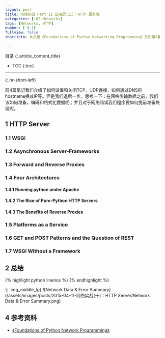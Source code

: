 ```yaml
---
layout: post
title: 网络实战 Part II 应用层(二)：HTTP 服务端
categories: [-02 Networks]
tags: [Networks, HTTP]
number: [-8.1]
fullview: false
shortinfo: 本文是《Foundations of Python Networking Programming》系列第8篇笔记《缓存和消息队列》。

---
```

目录
{:.article_content_title}


* TOC
{:toc}

---
{:.hr-short-left}


前4篇笔记我们介绍了如何设置和关闭TCP，UDP连接，如何通过DNS将hostname换成IP等。但是我们退后一步，思考一下：在网络传输数据之前，我们该如何准备，编码和格式化数据呢；并且对于网络错误我们程序要如何提前准备处理呢。

## 1 HTTP Server ##

### 1.1 WSGI ###

### 1.2 Asynchronous Server-Frameworks ###

### 1.3 Forward and Reverse Proxies ###

### 1.4 Four Architectures ###

#### 1.4.1 Running python under Apache ####

#### 1.4.2 The Rise of Pure-Python HTTP Servers ####

#### 1.4.3 The Benefits of Reverse Proxies ####

### 1.5 Platforms as a Service ###

### 1.6 GET and POST Patterns and the Question of REST ###

### 1.7 WSGI Without a Framework ###



## 2 总结 ##

{% highlight python linenos %}
{% endhighlight %}

{: .img_middle_lg}
![Network Data & Error Summary](/assets/images/posts/2015-04-11-网络实战(十)：HTTP Server/Network Data & Error Summary.png)


## 4 参考资料 ##

- [《Foundations of Python Network Programming》](https://www.amazon.com/Foundations-Python-Network-Programming-Brandon/dp/1430258543/ref=sr_1_1/159-7715257-2675343?s=books&ie=UTF8&qid=1474899055&sr=1-1&keywords=foundations+of+python+network+programming);





